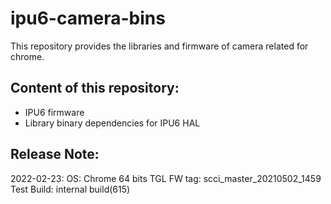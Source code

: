 # ipu6-camera-bins

This repository provides the libraries and firmware of camera related for chrome.

## Content of this repository:
* IPU6 firmware
* Library binary dependencies for IPU6 HAL

## Release Note:
2022-02-23:
OS:           Chrome 64 bits
TGL FW tag:   scci_master_20210502_1459
Test Build:   internal build(615)
